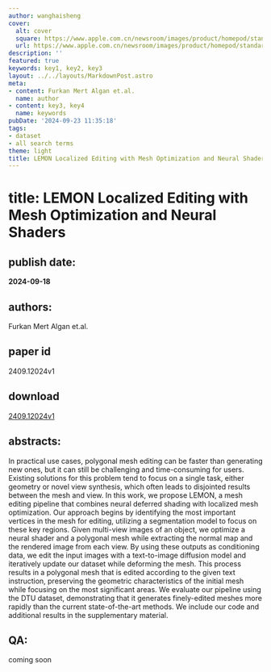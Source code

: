 ```yaml
---
author: wanghaisheng
cover:
  alt: cover
  square: https://www.apple.com.cn/newsroom/images/product/homepod/standard/Apple-HomePod-hero-230118_big.jpg.large_2x.jpg
  url: https://www.apple.com.cn/newsroom/images/product/homepod/standard/Apple-HomePod-hero-230118_big.jpg.large_2x.jpg
description: ''
featured: true
keywords: key1, key2, key3
layout: ../../layouts/MarkdownPost.astro
meta:
- content: Furkan Mert Algan et.al.
  name: author
- content: key3, key4
  name: keywords
pubDate: '2024-09-23 11:35:18'
tags:
- dataset
- all search terms
theme: light
title: LEMON Localized Editing with Mesh Optimization and Neural Shaders
---
```


# title: LEMON Localized Editing with Mesh Optimization and Neural Shaders 
## publish date: 
**2024-09-18** 
## authors: 
  Furkan Mert Algan et.al. 
## paper id
2409.12024v1
## download
[2409.12024v1](http://arxiv.org/abs/2409.12024v1)
## abstracts:
In practical use cases, polygonal mesh editing can be faster than generating new ones, but it can still be challenging and time-consuming for users. Existing solutions for this problem tend to focus on a single task, either geometry or novel view synthesis, which often leads to disjointed results between the mesh and view. In this work, we propose LEMON, a mesh editing pipeline that combines neural deferred shading with localized mesh optimization. Our approach begins by identifying the most important vertices in the mesh for editing, utilizing a segmentation model to focus on these key regions. Given multi-view images of an object, we optimize a neural shader and a polygonal mesh while extracting the normal map and the rendered image from each view. By using these outputs as conditioning data, we edit the input images with a text-to-image diffusion model and iteratively update our dataset while deforming the mesh. This process results in a polygonal mesh that is edited according to the given text instruction, preserving the geometric characteristics of the initial mesh while focusing on the most significant areas. We evaluate our pipeline using the DTU dataset, demonstrating that it generates finely-edited meshes more rapidly than the current state-of-the-art methods. We include our code and additional results in the supplementary material.
## QA:
coming soon
